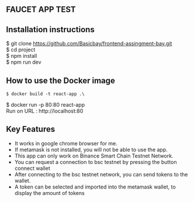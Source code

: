 ## FAUCET APP TEST

## Installation instructions
$ git clone https://github.com/Basicbay/frontend-assingment-bay.git \
$ cd project\
$ npm install\
$ npm run dev

## How to use the Docker image
```console
$ docker build -t react-app .\
```
$ docker run -p 80:80 react-app   
Run on URL : http://localhost:80

## Key Features

- It works in google chrome browser for me.
- If metamask is not installed, you will not be able to use the app.
- This app can only work on Binance Smart Chain Testnet Network.
- You can request a connection to bsc testnet by pressing the button connect wallet
- After connecting to the bsc testnet network, you can send tokens to the wallet.
- A token can be selected and imported into the metamask wallet, to display the amount of tokens

